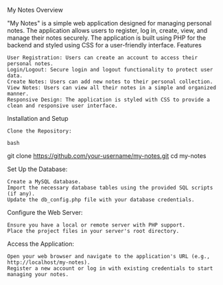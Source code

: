 My Notes
Overview

"My Notes" is a simple web application designed for managing personal notes. The application allows users to register, log in, create, view, and manage their notes securely. The application is built using PHP for the backend and styled using CSS for a user-friendly interface.
Features

    User Registration: Users can create an account to access their personal notes.
    Login/Logout: Secure login and logout functionality to protect user data.
    Create Notes: Users can add new notes to their personal collection.
    View Notes: Users can view all their notes in a simple and organized manner.
    Responsive Design: The application is styled with CSS to provide a clean and responsive user interface.

Installation and Setup

    Clone the Repository:

    bash

git clone https://github.com/your-username/my-notes.git
cd my-notes

Set Up the Database:

    Create a MySQL database.
    Import the necessary database tables using the provided SQL scripts (if any).
    Update the db_config.php file with your database credentials.

Configure the Web Server:

    Ensure you have a local or remote server with PHP support.
    Place the project files in your server's root directory.

Access the Application:

    Open your web browser and navigate to the application's URL (e.g., http://localhost/my-notes).
    Register a new account or log in with existing credentials to start managing your notes.